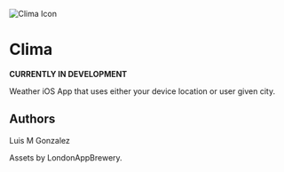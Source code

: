 ![Clima Icon](https://dl.dropboxusercontent.com/s/774w1e26n5nyg3m/Clima%20Icon-60%402x.png?dl=0)

# Clima

**CURRENTLY IN DEVELOPMENT**

Weather iOS App that uses either your device location or user given city.

## Authors

Luis M Gonzalez

Assets by LondonAppBrewery.
